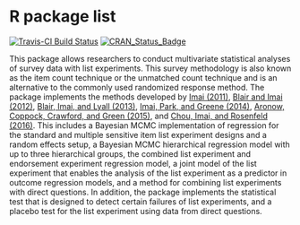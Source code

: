 # R package list
[![Travis-CI Build Status](https://travis-ci.org/SensitiveQuestions/list.svg?branch=master)](https://travis-ci.org/SensitiveQuestions/list) [![CRAN_Status_Badge](http://www.r-pkg.org/badges/version/list)](https://cran.r-project.org/package=list)

This package allows researchers to conduct multivariate
    statistical analyses of survey data with list experiments. This
    survey methodology is also known as the item count technique or
    the unmatched count technique and is an alternative to the commonly
    used randomized response method. The package implements the methods
    developed by [Imai (2011)](https://doi.org/10.1198/jasa.2011.ap10415), 
    [Blair and Imai (2012)](https://doi.org/10.1093/pan/mpr048), 
    [Blair, Imai, and Lyall (2013)](https://doi.org/10.1111/ajps.12086), 
    [Imai, Park, and Greene (2014)](https://doi.org/10.1093/pan/mpu017),
    [Aronow, Coppock, Crawford, and Green (2015)](https://doi.org/10.1093/jssam/smu023), 
    and [Chou, Imai, and Rosenfeld (2016)](http://imai.princeton.edu/research/files/auxiliary.pdf). 
    This includes a Bayesian MCMC implementation of regression for the 
    standard and multiple sensitive item list experiment designs and a 
    random effects setup, a Bayesian MCMC hierarchical regression model 
    with up to three hierarchical groups, the combined list experiment 
    and endorsement experiment regression model, a joint model of the 
    list experiment that enables the analysis of the list experiment as 
    a predictor in outcome regression models, and a method for combining 
    list experiments with direct questions. In addition, the package
    implements the statistical test that is designed to detect
    certain failures of list experiments, and a placebo test
    for the list experiment using data from direct questions.
